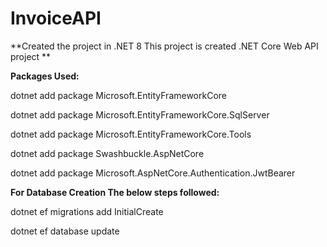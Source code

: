 # InvoiceAPI

**Created the project in .NET 8 
This project is created .NET Core Web API project
**





**Packages Used:**

dotnet add package Microsoft.EntityFrameworkCore

dotnet add package Microsoft.EntityFrameworkCore.SqlServer

dotnet add package Microsoft.EntityFrameworkCore.Tools

dotnet add package Swashbuckle.AspNetCore

dotnet add package Microsoft.AspNetCore.Authentication.JwtBearer




**For Database Creation The below steps followed:**

dotnet ef migrations add InitialCreate

dotnet ef database update


